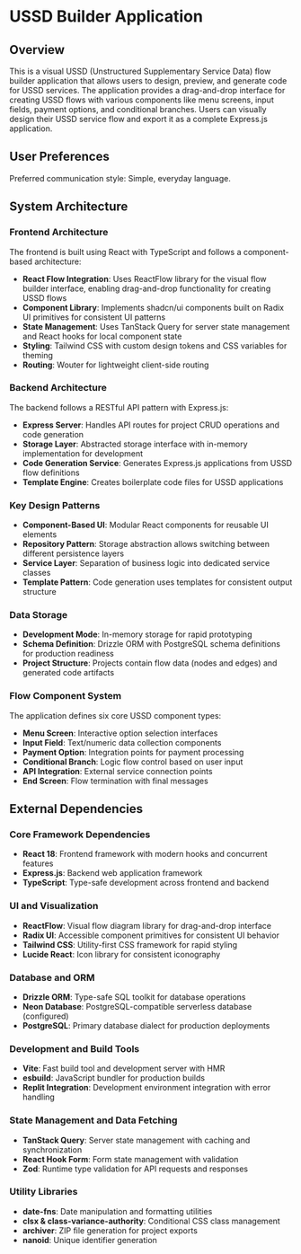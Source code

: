 # USSD Builder Application

## Overview

This is a visual USSD (Unstructured Supplementary Service Data) flow builder application that allows users to design, preview, and generate code for USSD services. The application provides a drag-and-drop interface for creating USSD flows with various components like menu screens, input fields, payment options, and conditional branches. Users can visually design their USSD service flow and export it as a complete Express.js application.

## User Preferences

Preferred communication style: Simple, everyday language.

## System Architecture

### Frontend Architecture
The frontend is built using React with TypeScript and follows a component-based architecture:

- **React Flow Integration**: Uses ReactFlow library for the visual flow builder interface, enabling drag-and-drop functionality for creating USSD flows
- **Component Library**: Implements shadcn/ui components built on Radix UI primitives for consistent UI patterns
- **State Management**: Uses TanStack Query for server state management and React hooks for local component state
- **Styling**: Tailwind CSS with custom design tokens and CSS variables for theming
- **Routing**: Wouter for lightweight client-side routing

### Backend Architecture
The backend follows a RESTful API pattern with Express.js:

- **Express Server**: Handles API routes for project CRUD operations and code generation
- **Storage Layer**: Abstracted storage interface with in-memory implementation for development
- **Code Generation Service**: Generates Express.js applications from USSD flow definitions
- **Template Engine**: Creates boilerplate code files for USSD applications

### Key Design Patterns
- **Component-Based UI**: Modular React components for reusable UI elements
- **Repository Pattern**: Storage abstraction allows switching between different persistence layers
- **Service Layer**: Separation of business logic into dedicated service classes
- **Template Pattern**: Code generation uses templates for consistent output structure

### Data Storage
- **Development Mode**: In-memory storage for rapid prototyping
- **Schema Definition**: Drizzle ORM with PostgreSQL schema definitions for production readiness
- **Project Structure**: Projects contain flow data (nodes and edges) and generated code artifacts

### Flow Component System
The application defines six core USSD component types:
- **Menu Screen**: Interactive option selection interfaces
- **Input Field**: Text/numeric data collection components
- **Payment Option**: Integration points for payment processing
- **Conditional Branch**: Logic flow control based on user input
- **API Integration**: External service connection points
- **End Screen**: Flow termination with final messages

## External Dependencies

### Core Framework Dependencies
- **React 18**: Frontend framework with modern hooks and concurrent features
- **Express.js**: Backend web application framework
- **TypeScript**: Type-safe development across frontend and backend

### UI and Visualization
- **ReactFlow**: Visual flow diagram library for drag-and-drop interface
- **Radix UI**: Accessible component primitives for consistent UI behavior
- **Tailwind CSS**: Utility-first CSS framework for rapid styling
- **Lucide React**: Icon library for consistent iconography

### Database and ORM
- **Drizzle ORM**: Type-safe SQL toolkit for database operations
- **Neon Database**: PostgreSQL-compatible serverless database (configured)
- **PostgreSQL**: Primary database dialect for production deployments

### Development and Build Tools
- **Vite**: Fast build tool and development server with HMR
- **esbuild**: JavaScript bundler for production builds
- **Replit Integration**: Development environment integration with error handling

### State Management and Data Fetching
- **TanStack Query**: Server state management with caching and synchronization
- **React Hook Form**: Form state management with validation
- **Zod**: Runtime type validation for API requests and responses

### Utility Libraries
- **date-fns**: Date manipulation and formatting utilities
- **clsx & class-variance-authority**: Conditional CSS class management
- **archiver**: ZIP file generation for project exports
- **nanoid**: Unique identifier generation